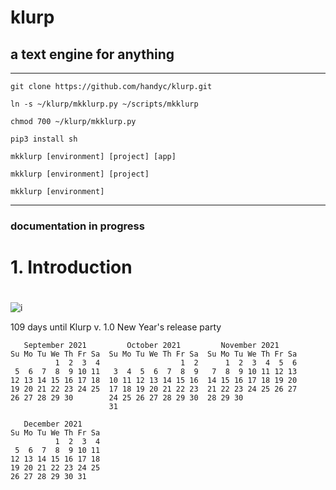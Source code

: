 # klurp

## a text engine for anything

***

`git clone https://github.com/handyc/klurp.git`

`ln -s ~/klurp/mkklurp.py ~/scripts/mkklurp`

`chmod 700 ~/klurp/mkklurp.py`

`pip3 install sh`

`mkklurp [environment] [project] [app]`

`mkklurp [environment] [project]`

`mkklurp [environment]`

***

### documentation in progress

#
# 1. Introduction
#

![i](https://openphilology.eu/media/pages/news/524279882-1558970201/newsdatech2019.05.png)



 109 days until Klurp v. 1.0 New Year's release party

````
   September 2021         October 2021         November 2021      
Su Mo Tu We Th Fr Sa  Su Mo Tu We Th Fr Sa  Su Mo Tu We Th Fr Sa  
          1  2  3  4                  1  2      1  2  3  4  5  6  
 5  6  7  8  9 10 11   3  4  5  6  7  8  9   7  8  9 10 11 12 13  
12 13 14 15 16 17 18  10 11 12 13 14 15 16  14 15 16 17 18 19 20  
19 20 21 22 23 24 25  17 18 19 20 21 22 23  21 22 23 24 25 26 27  
26 27 28 29 30        24 25 26 27 28 29 30  28 29 30              
                      31                                          

   December 2021      
Su Mo Tu We Th Fr Sa  
          1  2  3  4  
 5  6  7  8  9 10 11  
12 13 14 15 16 17 18  
19 20 21 22 23 24 25  
26 27 28 29 30 31     
                      
